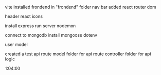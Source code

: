 vite installed 
frondend in "frondend" folder 
nav bar added 
react router dom

header
react icons

install express
run server
nodemon

connect to mongodb
install mongoose
dotenv

user model

created a test api route
model folder for api route
controller folder for api logic

1:04:00